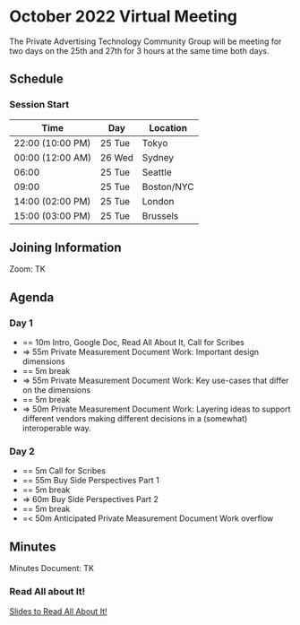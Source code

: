 # October 2022 Virtual Meeting

The Private Advertising Technology Community Group will be meeting for two days on the 25th and 27th for 3 hours at the same time both days.

## Schedule

### Session Start

| Time             | Day    | Location      |
| ---------------- | ------ | ------------- |
| 22:00 (10:00 PM) | 25 Tue | Tokyo         |
| 00:00 (12:00 AM) | 26 Wed | Sydney        |
| 06:00            | 25 Tue | Seattle       |
| 09:00            | 25 Tue | Boston/NYC    |
| 14:00 (02:00 PM) | 25 Tue | London        |
| 15:00 (03:00 PM) | 25 Tue | Brussels      |

## Joining Information

Zoom: TK

## Agenda

### Day 1

- == 10m Intro, Google Doc, Read All About It, Call for Scribes
- => 55m Private Measurement Document Work: Important design dimensions
- == 5m break
- => 55m Private Measurement Document Work: Key use-cases that differ on the dimensions
- == 5m break 
- => 50m Private Measurement Document Work: Layering ideas to support different vendors making different decisions in a (somewhat) interoperable way.

### Day 2 

- == 5m Call for Scribes
- == 55m Buy Side Perspectives Part 1
- == 5m break
- => 60m Buy Side Perspectives Part 2
- == 5m break 
- =< 50m Anticipated Private Measurement Document Work overflow 

## Minutes

Minutes Document: TK

### Read All about It!

[Slides to Read All About It!](https://github.com/patcg/meetings/blob/main/2022/10/25-telecon/W3C%20Read%20All%20About%20It!.pdf)



